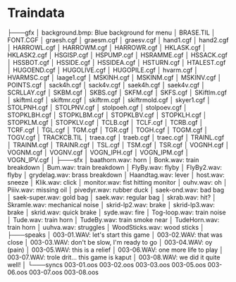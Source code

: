 # Traindata

├───gfx
│       background.bmp: Blue background for menu
│       BRASE.TIL
│       FONT.CGF
│       graesh.cgf
│       graesm.cgf
│       graesv.cgf
│       hand1.cgf
│       hand2.cgf
│       HARROWL.cgf
│       HARROWM.cgf
│       HARROWR.cgf
│       HKLASK.cgf
│       HKLASK2.cgf
│       HSGISP.cgf
│       HSPUMP.cgf
│       HSRAMME.cgf
│       HSSACK.cgf
│       HSSBOT.cgf
│       HSSIDE.cgf
│       HSSIDEA.cgf
│       HSTURN.cgf
│       HTALEST.cgf
│       HUGOEND.cgf
│       HUGOLIVE.cgf
│       HUGOPILE.cgf
│       hvarm.cgf
│       HVARMSC.cgf
│       laage1.cgf
│       MSKINH.cgf
│       MSKINM.cgf
│       MSKINV.cgf
│       POINTS.cgf
│       sack4h.cgf
│       sack4v.cgf
│       saek4h.cgf
│       saek4v.cgf
│       SCRLLAY.cgf
│       SKBM.cgf
│       SKBS.cgf
│       SKFM.cgf
│       SKFS.cgf
│       SKiftlm.cgf
│       skiftml.cgf
│       skiftmr.cgf
│       skiftrm.cgf
│       skiftrmold.cgf
│       skyer1.cgf
│       STOLPNH.cgf
│       STOLPNV.cgf
│       stolpoeh.cgf
│       stolpoev.cgf
│       STOPKLBH.cgf
│       STOPKLBM.cgf
│       STOPKLBV.cgf
│       STOPKLH.cgf
│       STOPKLM.cgf
│       STOPKLV.cgf
│       TCLB.cgf
│       TCLF.cgf
│       TCRB.cgf
│       TCRF.cgf
│       TGL.cgf
│       TGM.cgf
│       TGR.cgf
│       TOGH.cgf
│       TOGM.cgf
│       TOGV.cgf
│       TRACKCB.TIL
│       traea.cgf
│       traeb.cgf
│       traec.cgf
│       TRAINL.cgf
│       TRAINM.cgf
│       TRAINR.cgf
│       TSL.cgf
│       TSM.cgf
│       TSR.cgf
│       VOGNH.cgf
│       VOGNM.cgf
│       VOGNV.cgf
│       VOGN_IPH.cgf
│       VOGN_IPM.cgf
│       VOGN_IPV.cgf
│
├───sfx
│       baathorn.wav: horn
│       Bonk.wav: train breakdown
│       Bum.wav: train breakdown
│       FlyBy.wav: flyby
│       FlyBy2.wav: flyby
│       grydelag.wav: brass breakdown
│       Haandtag.wav: lever
│       host.wav: sneeze
│       Klik.wav: click
│       monitor.wav: fist hitting monitor
│       ouhv.wav: oh
│       Piiiv.wav: missing oil
│       pivedyr.wav: rubber duck
│       saek-ond.wav: bad bag
│       saek-super.wav: gold bag
│       saek.wav: regular bag
│       skrab.wav: hit?
│       Skramle.wav: mechanical noise
│       skrid-lp2.wav: brake
│       skrid-lp3.wav: brake
│       skrid.wav: quick brake
│       syde.wav: fire
│       Tog-loop.wav: train noise
│       Tude.wav: train horn
│       TudeBy.wav: train smoke near
│       TudeHorn.wav: train horn
│       uuhva.wav: struggles
│       WoodSticks.wav: wood sticks
│
├───speaks
│       003-01.WAV: let's start this game
│       003-02.WAV: that was close
│       003-03.WAV: don't be slow, I'm ready to go
│       003-04.WAV: oy (pain)
│       003-05.WAV: this is a relief
│       003-06.WAV: one more life to play
│       003-07.WAV: trole drit... this game is kaput
│       003-08.WAV: we did it quite well!
│
└───syncs
        003-01.oos
        003-02.oos
        003-03.oos
        003-05.oos
        003-06.oos
        003-07.oos
        003-08.oos
